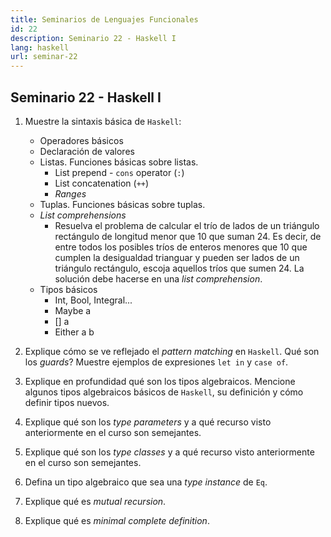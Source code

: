 ```yaml
---
title: Seminarios de Lenguajes Funcionales
id: 22
description: Seminario 22 - Haskell I
lang: haskell
url: seminar-22
---
```


## Seminario 22 - Haskell I

1. Muestre la sintaxis básica de `Haskell`:

    - Operadores básicos
    - Declaración de valores
    - Listas. Funciones básicas sobre listas. 
        * List prepend - `cons` operator (`:`)
        * List concatenation (`++`)
        * *Ranges*
    - Tuplas. Funciones básicas sobre tuplas.
    - *List comprehensions*
        * Resuelva el problema de calcular el trío de lados de un triángulo
        rectángulo de longitud menor que 10 que suman 24. Es decir, 
        de entre todos los posibles tríos de enteros menores que 10
        que cumplen la desigualdad trianguar y pueden ser lados de un 
        triángulo rectángulo, escoja aquellos tríos que sumen 24. La 
        solución debe hacerse en una *list comprehension*.
    - Tipos básicos
        * Int, Bool, Integral...
        * Maybe a
        * [] a
        * Either a b

2. Explique cómo se ve reflejado el *pattern matching* en `Haskell`.
 Qué son los *guards*? Muestre ejemplos de expresiones `let in` y 
 `case of`.

3. Explique en profundidad qué son los tipos algebraicos. Mencione 
algunos tipos algebraicos básicos de `Haskell`, su definición y
cómo definir tipos nuevos.

4. Explique qué son los *type parameters*  y a qué recurso visto anteriormente en el curso son semejantes.

5. Explique qué son los *type classes* y a qué recurso visto
anteriormente en el curso son semejantes. 

1. Defina un tipo algebraico que sea una *type instance* de `Eq`. 
2. Explique qué es *mutual recursion*.
3. Explique qué es *minimal complete definition*.


